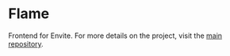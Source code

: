 # Flame

Frontend for Envite. For more details on the project, visit the [main repository]("https://github.com/awesomepipeline/envite").
